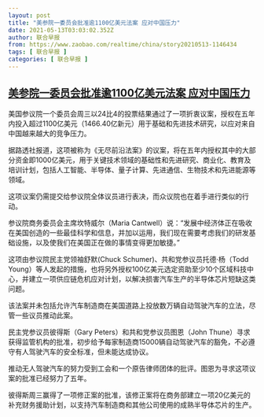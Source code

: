 ```yaml
---
layout: post
title: "美参院一委员会批准逾1100亿美元法案 应对中国压力"
date: 2021-05-13T03:03:02.352Z
author: 联合早报
from: https://www.zaobao.com/realtime/china/story20210513-1146434
tags: [ 联合早报 ]
categories: [ 联合早报 ]
---
```

<!--1620923940000-->
[美参院一委员会批准逾1100亿美元法案 应对中国压力](https://www.zaobao.com/realtime/china/story20210513-1146434)
------

<div>
<p>美国参议院一个委员会周三以24比4的投票结果通过了一项折衷议案，授权在五年内投入超过1100亿美元（1466.40亿新元）用于基础和先进技术研究，以应对来自中国越来越大的竞争压力。</p><p>据路透社报道，这项被称为《无尽前沿法案》的议案，将在五年内授权其中的大部分资金即1000亿美元，用于关键技术领域的基础性和先进研究、商业化、教育及培训计划，包括人工智能、半导体、量子计算、先进通信、生物技术和先进能源等领域。</p><p>这项议案仍需提交给参议院全体议员进行表决，而众议院也在着手进行类似的行动。</p><section id="imu"><div id="dfp-ad-imu1">        </div></section><p>参议院商务委员会主席坎特威尔（Maria Cantwell）说：“发展中经济体正在吸收在美国创造的一些最佳科学和信息，并加以运用，我们现在需要考虑我们的研发基础设施，以及使我们在美国正在做的事情变得更加敏捷。”</p><p>这项由参议院民主党领袖舒默(Chuck Schumer)、共和党参议员托德·杨（Todd Young）等人发起的措施，也将另外授权100亿美元选定资助至少10个区域科技中心，并建立一项供应链危机应对计划，以解决损害汽车生产的半导体芯片短缺这类问题。</p><p>该法案并未包括允许汽车制造商在美国道路上投放数万辆自动驾驶汽车的立法，尽管一些议员推动此案。</p><p>民主党参议员彼得斯（Gary Peters）和共和党参议员图恩（John Thune）寻求获得监管机构的批准，初步给予每家制造商15000辆自动驾驶汽车的豁免，不必遵守有人驾驶汽车的安全标准，但未能达成协议。</p><div id="innity-in-post"></div><div id="dfp-ad-midarticlespecial">        </div><p>推动无人驾驶汽车的努力受到工会和一个原告律师团体的批评。图恩为寻求这项议案的批准已经努力了五年。</p><p>彼得斯周三赢得了一项修正案的批准，该修正案将在商务部建立一项20亿美元的补充财务援助计划，以支持汽车制造商和其他公司使用的成熟半导体芯片的生产。</p>
</div>
